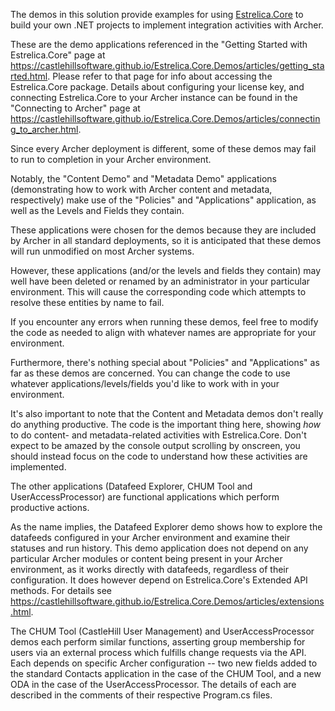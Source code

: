 The demos in this solution provide examples for using <a href="https://castlehillsoftware.github.io/Estrelica.Core.Demos/index.html" target="_blank">Estrelica.Core</a> to build your own .NET projects to implement integration activities with Archer.

These are the demo applications referenced in the "Getting Started with Estrelica.Core" page at https://castlehillsoftware.github.io/Estrelica.Core.Demos/articles/getting_started.html.  Please refer to that page for info about accessing the Estrelica.Core package.  Details about configuring your license key, and connecting Estrelica.Core to your Archer instance can be found in the "Connecting to Archer" page at https://castlehillsoftware.github.io/Estrelica.Core.Demos/articles/connecting_to_archer.html.

Since every Archer deployment is different, some of these demos may fail to run to completion in your Archer environment.

Notably, the "Content Demo" and "Metadata Demo" applications (demonstrating how to work with Archer content and metadata, respectively) make use of the "Policies" and "Applications" application, as well as the Levels and Fields they contain.

These applications were chosen for the demos because they are included by Archer in all standard deployments, so it is anticipated that these demos will run unmodified on most Archer systems.

However, these applications (and/or the levels and fields they contain) may well have been deleted or renamed by an administrator in your particular environment.  This will cause the corresponding code which attempts to resolve these entities by name to fail.

If you encounter any errors when running these demos, feel free to modify the code as needed to align with whatever names are appropriate for your environment.

Furthermore, there's nothing special about "Policies" and "Applications" as far as these demos are concerned.  You can change the code to use whatever applications/levels/fields you'd like to work with in your environment.

It's also important to note that the Content and Metadata demos don't really do anything productive.  The code is the important thing here, showing *how* to do content- and metadata-related activities with Estrelica.Core.  Don't expect to be amazed by the console output scrolling by onscreen, you should instead focus on the code to understand how these activities are implemented.

The other applications (Datafeed Explorer, CHUM Tool and UserAccessProcessor) are functional applications which perform productive actions.

As the name implies, the Datafeed Explorer demo shows how to explore the datafeeds configured in your Archer environment and examine their statuses and run history.  This demo application does not depend on any particular Archer modules or content being present in your Archer environment, as it works directly with datafeeds, regardless of their configuration.  It does however depend on Estrelica.Core's Extended API methods.  For details see https://castlehillsoftware.github.io/Estrelica.Core.Demos/articles/extensions.html.

The CHUM Tool (CastleHill User Management) and UserAccessProcessor demos each perform similar functions, asserting group membership for users via an external process which fulfills change requests via the API.  Each depends on specific Archer configuration -- two new fields added to the standard Contacts application in the case of the CHUM Tool, and a new ODA in the case of the UserAccessProcessor.  The details of each are described in the comments of their respective Program.cs files.